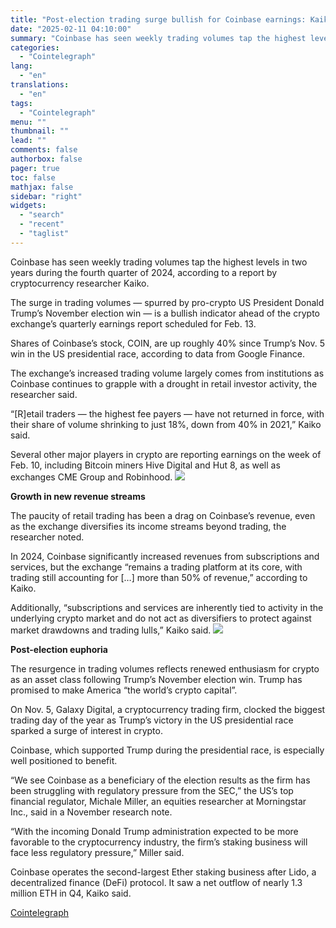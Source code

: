 ```yaml
---
title: "Post-election trading surge bullish for Coinbase earnings: Kaiko"
date: "2025-02-11 04:10:00"
summary: "Coinbase has seen weekly trading volumes tap the highest levels in two years during the fourth quarter of 2024, according to a report by cryptocurrency researcher Kaiko.The surge in trading volumes — spurred by pro-crypto US President Donald Trump’s November election win — is a bullish indicator ahead of the..."
categories:
  - "Cointelegraph"
lang:
  - "en"
translations:
  - "en"
tags:
  - "Cointelegraph"
menu: ""
thumbnail: ""
lead: ""
comments: false
authorbox: false
pager: true
toc: false
mathjax: false
sidebar: "right"
widgets:
  - "search"
  - "recent"
  - "taglist"
---
```


Coinbase has seen weekly trading volumes tap the highest levels in two years during the fourth quarter of 2024, according to a report by cryptocurrency researcher Kaiko.

The surge in trading volumes — spurred by pro-crypto US President Donald Trump’s November election win — is a bullish indicator ahead of the crypto exchange’s quarterly earnings report scheduled for Feb. 13.

Shares of Coinbase’s stock, COIN, are up roughly 40% since Trump’s Nov. 5 win in the US presidential race, according to data from Google Finance.

The exchange’s increased trading volume largely comes from institutions as Coinbase continues to grapple with a drought in retail investor activity, the researcher said.

“[R]etail traders — the highest fee payers — have not returned in force, with their share of volume shrinking to just 18%, down from 40% in 2021,” Kaiko said.

Several other major players in crypto are reporting earnings on the week of Feb. 10, including Bitcoin miners Hive Digital and Hut 8, as well as exchanges CME Group and Robinhood. ![](https://s3.tradingview.com/news/image/cointelegraph:59259ef55094b-b50b160ba8abf0b32c06a95aba2661b6-resized.jpeg)

**Growth in new revenue streams**

The paucity of retail trading has been a drag on Coinbase’s revenue, even as the exchange diversifies its income streams beyond trading, the researcher noted.

In 2024, Coinbase significantly increased revenues from subscriptions and services, but the exchange “remains a trading platform at its core, with trading still accounting for […] more than 50% of revenue,” according to Kaiko.

Additionally, “subscriptions and services are inherently tied to activity in the underlying crypto market and do not act as diversifiers to protect against market drawdowns and trading lulls,” Kaiko said. ![](https://s3.tradingview.com/news/image/cointelegraph:59259ef55094b-b27190fcda9efb85530eecce59bf466f-resized.jpeg)

**Post-election euphoria**

The resurgence in trading volumes reflects renewed enthusiasm for crypto as an asset class following Trump’s November election win. Trump has promised to make America “the world’s crypto capital”.

On Nov. 5, Galaxy Digital, a cryptocurrency trading firm, clocked the biggest trading day of the year as Trump’s victory in the US presidential race sparked a surge of interest in crypto.

Coinbase, which supported Trump during the presidential race, is especially well positioned to benefit.

“We see Coinbase as a beneficiary of the election results as the firm has been struggling with regulatory pressure from the SEC,” the US’s top financial regulator, Michale Miller, an equities researcher at Morningstar Inc., said in a November research note.

“With the incoming Donald Trump administration expected to be more favorable to the cryptocurrency industry, the firm’s staking business will face less regulatory pressure,” Miller said.

Coinbase operates the second-largest Ether staking business after Lido, a decentralized finance (DeFi) protocol. It saw a net outflow of nearly 1.3 million ETH in Q4, Kaiko said.

[Cointelegraph](https://www.tradingview.com/news/cointelegraph:59259ef55094b:0-post-election-trading-surge-bullish-for-coinbase-earnings-kaiko/)
